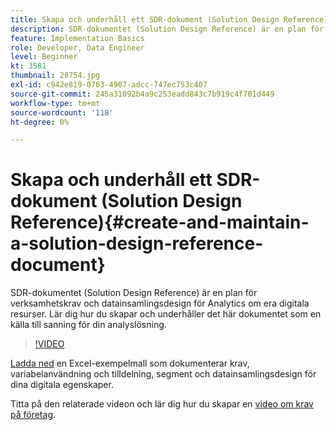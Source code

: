 ```yaml
---
title: Skapa och underhåll ett SDR-dokument (Solution Design Reference)
description: SDR-dokumentet (Solution Design Reference) är en plan för verksamhetskrav, variabeltilldelningar, segmentdefinitioner och datainsamlingsdesign för Analytics om era digitala resurser.
feature: Implementation Basics
role: Developer, Data Engineer
level: Beginner
kt: 3581
thumbnail: 28754.jpg
exl-id: c942e819-0763-4907-adcc-747ec753c407
source-git-commit: 245a31092b4a9c253eadd843c7b919c4f701d449
workflow-type: tm+mt
source-wordcount: '118'
ht-degree: 0%

---
```


# Skapa och underhåll ett SDR-dokument (Solution Design Reference){#create-and-maintain-a-solution-design-reference-document}

SDR-dokumentet (Solution Design Reference) är en plan för verksamhetskrav och datainsamlingsdesign för Analytics om era digitala resurser. Lär dig hur du skapar och underhåller det här dokumentet som en källa till sanning för din analyslösning.

>[!VIDEO](https://video.tv.adobe.com/v/28754/?quality=12&learn=on)

[Ladda ned](assets/aa_en_BRD_SDR_template.xlsx) en Excel-exempelmall som dokumenterar krav, variabelanvändning och tilldelning, segment och datainsamlingsdesign för dina digitala egenskaper.

Titta på den relaterade videon och lär dig hur du skapar en [video om krav på företag](creating-a-business-requirements-document.md).
